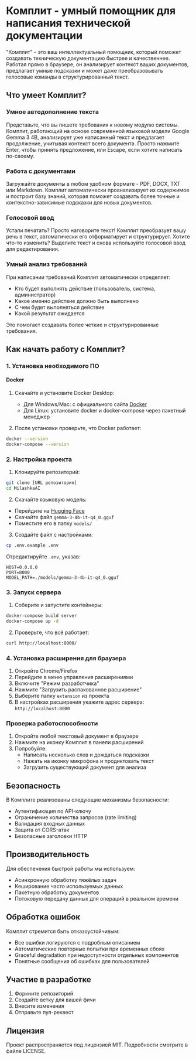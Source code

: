 # Комплит - умный помощник для написания технической документации

"Комплит" - это ваш интеллектуальный помощник, который поможет создавать техническую документацию быстрее и качественнее. Работая прямо в браузере, он анализирует контекст ваших документов, предлагает умные подсказки и может даже преобразовывать голосовые команды в структурированный текст.

## Что умеет Комплит?

### Умное автодополнение текста
Представьте, что вы пишете требования к новому модулю системы. Комплит, работающий на основе современной языковой модели Google Gemma 3 4B, анализирует уже написанный текст и предлагает продолжение, учитывая контекст всего документа. Просто нажмите Enter, чтобы принять предложение, или Escape, если хотите написать по-своему.

### Работа с документами
Загружайте документы в любом удобном формате - PDF, DOCX, TXT или Markdown. Комплит автоматически проанализирует их содержимое и построит базу знаний, которая поможет создавать более точные и контекстно-зависимые подсказки для новых документов.

### Голосовой ввод
Устали печатать? Просто наговорите текст! Комплит преобразует вашу речь в текст, автоматически его отформатирует и структурирует. Хотите что-то изменить? Выделите текст и снова используйте голосовой ввод для редактирования.

### Умный анализ требований
При написании требований Комплит автоматически определяет:
- Кто будет выполнять действие (пользователь, система, администратор)
- Какое именно действие должно быть выполнено
- С чем будет выполняться действие
- Какой результат ожидается

Это помогает создавать более четкие и структурированные требования.

## Как начать работу с Комплит?

### 1. Установка необходимого ПО

#### Docker
1. Скачайте и установите Docker Desktop:
   - Для Windows/Mac: с официального сайта [Docker](https://www.docker.com/products/docker-desktop)
   - Для Linux: установите docker и docker-compose через пакетный менеджер

2. После установки проверьте, что Docker работает:
```bash
docker --version
docker-compose --version
```

### 2. Настройка проекта

1. Клонируйте репозиторий:
```bash
git clone [URL репозитория]
cd MilashkaAI
```

2. Скачайте языковую модель:
- Перейдите на [Hugging Face](https://huggingface.co/google/gemma-3-4b-it-qat-q4_0-gguf)
- Скачайте файл `gemma-3-4b-it-q4_0.gguf`
- Поместите его в папку `models/`

3. Создайте файл с настройками:
```bash
cp .env.example .env
```

Отредактируйте `.env`, указав:
```
HOST=0.0.0.0
PORT=8000
MODEL_PATH=./models/gemma-3-4b-it-q4_0.gguf
```

### 3. Запуск сервера

1. Соберите и запустите контейнеры:
```bash
docker-compose build server
docker-compose up -d
```

2. Проверьте, что всё работает:
```bash
curl http://localhost:8000/
```

### 4. Установка расширения для браузера

1. Откройте Chrome/Firefox
2. Перейдите в меню управления расширениями
3. Включите "Режим разработчика"
4. Нажмите "Загрузить распакованное расширение"
5. Выберите папку `extension` из проекта
6. В настройках расширения укажите адрес сервера: `http://localhost:8000`

### Проверка работоспособности

1. Откройте любой текстовый документ в браузере
2. Нажмите на иконку Комплит в панели расширений
3. Попробуйте:
   - Написать несколько слов и дождаться подсказки
   - Нажать на иконку микрофона и продиктовать текст
   - Загрузить существующий документ для анализа

## Безопасность

В Комплите реализованы следующие механизмы безопасности:
- Аутентификация по API-ключу
- Ограничение количества запросов (rate limiting)
- Валидация входных данных
- Защита от CORS-атак
- Безопасные заголовки HTTP

## Производительность

Для обеспечения быстрой работы мы используем:
- Асинхронную обработку тяжёлых задач
- Кеширование часто используемых данных
- Пакетную обработку документов
- Потоковую передачу данных для операций в реальном времени

## Обработка ошибок

Комплит стремится быть отказоустойчивым:
- Все ошибки логируются с подробным описанием
- Автоматические повторные попытки при временных сбоях
- Graceful degradation при недоступности отдельных компонентов
- Понятные сообщения об ошибках для пользователей

## Участие в разработке

1. Форкните репозиторий
2. Создайте ветку для вашей фичи
3. Внесите изменения
4. Отправьте пул-реквест

## Лицензия

Проект распространяется под лицензией MIT. Подробности смотрите в файле LICENSE.
